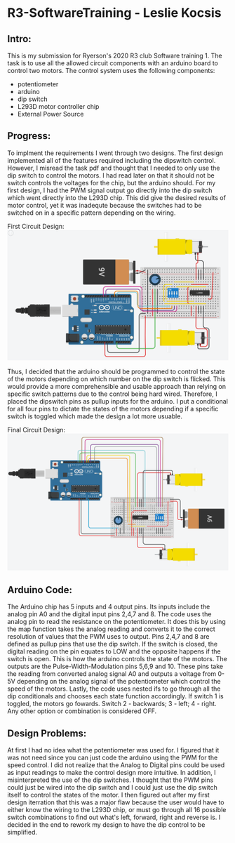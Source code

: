 # R3-SoftwareTraining - Leslie Kocsis
## Intro:
This is my submission for Ryerson's 2020 R3 club Software training 1. The task is to use all the allowed circuit components with an arduino board to control two motors. The control system uses the following components: 
- potentiometer
- arduino 
- dip switch
- L293D motor controller chip  
- External Power Source

## Progress:
To implment the requirements I went through two designs. The first design implemented all of the features required including the dipswitch control. However, I misread the task pdf and thought that I needed to only use the dip switch to control the motors. I had read later on that it should not be switch controls the voltages for the chip, but the arduino should. For my first design, I had the PWM signal output go directly into the dip switch which went directly into the L293D chip. This did give the desired results of motor control, yet it was inadequte because the switches had to be switched on in a specific pattern depending on the wiring. 

First Circuit Design: 
![Circuit1](./Images/R3TCP.png)

Thus, I decided that the arduino should be programmed to control the state of the motors depending on which number on the dip switch is flicked. This would provide a more comprehensible and usable approach than relying on specific switch patterns due to the control being hard wired. Therefore, I placed the dipswitch pins as pullup inputs for the arduino. I put a conditional for all four pins to dictate the states of the motors depending if a specific switch is toggled which made the design a lot more usuable.

Final Circuit Design:
![Test](./Images/R3TC1.png)

## Arduino Code: 
The Arduino chip has 5 inputs and 4 output pins. Its inputs include the analog pin A0 and the digital input pins 2,4,7 and 8. The code uses the analog pin to read the resistance on the potentiometer. It does this by using the map function takes the analog reading and converts it to the correct resolution of values that the PWM uses to output. Pins 2,4,7 and 8 are defined as pullup pins that use the dip switch. If the switch is closed, the digital reading on the pin equates to LOW and the opposite happens if the switch is open. This is how the arduino controls the state of the motors. The outputs are the Pulse-Width-Modulation pins 5,6,9 and 10. These pins take the reading from converted analog signal A0 and outputs a voltage from 0-5V depending on the analog signal of the potentiometer which control the speed of the motors. Lastly, the code uses nested ifs to go through all the dip conditionals and chooses each state function accordingly. If switch 1 is toggled, the motors go fowards. Switch 2 - backwards; 3 - left; 4 - right. Any other option or combination is considered OFF. 

## Design Problems: 
At first I had no idea what the potentiometer was used for. I figured that it was not need since you can just code the arduino using the PWM for the speed control. I did not realize that the Analog to Digital pins could be used as input readings to make the control design more intuitive. In addition, I misinterpreted the use of the dip switches. I thought that the PWM pins could just be wired into the dip switch and I could just use the dip switch itself to control the states of the motor. I then figured out after my first design iterration that this was a major flaw because the user would have to either know the wiring to the L293D chip, or must go through all 16 possible switch combinations to find out what's left, forward, right and reverse is. I decided in the end to rework my design to have the dip control to be simplified. 
